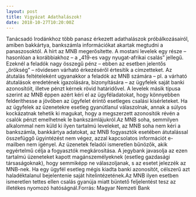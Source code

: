 ```yaml
---
layout: post
title: Vigyázat Adathalászok!
date: 2018-10-27T10:20:00Z
---
```


Tanácsadó Irodánkhoz több panasz érkezett adathalászok próbálkozásairól, amiben bakkártya, bankszámla információkat akartak megtudni a panaszosoktól. A hírt az MNB megerősítette. A mostani levelek egy része – hasonlóan a korábbiakhoz – a „419-es vagy nyugat-afrikai csalás” jellegű. Ezeknél a feladók nagy összegű pénz – ebben az esetben jelentős „örökség” – rövidesen várható érkezéséről értesítik a címzetteket. Az átutalás feltételeként ugyanakkor a feladók az MNB számára – pl. a várható átutalások eredetének igazolására, bizonyítására – az ügyfelek saját banki azonosítóit, illetve pénzt kérnek rövid határidővel. A levelek másik típusa szerint az MNB éppen azért kéri el az ügyféladatokat, hogy könnyebben felderíthesse a jövőben az ügyfelet érintő esetleges csalási kísérleteket. Ha az ügyfelek az üzenetekre esetleg gyanútlanul válaszolnak, annak a súlyos kockázatnak tehetik ki magukat, hogy a megszerzett azonosítók révén a csalók pénzt emelhetnek le bankszámlájukról.Az MNB soha, semmilyen alkalommal nem küld ki ilyen tartalmú leveleket, az MNB soha nem kéri a bankszámla, bankkártya adatokat, az MNB fogyasztók esetében átutalással összefüggő ügyintézést nem végez, azzal kapcsolatos információt e-mailben nem igényel. Az üzenetek feladói ismeretlen bűnözők, akik egyértelmű célja a fogyasztók megkárosítása. A jegybank javasolja az ezen tartalmú üzeneteket kapott magánszemélyeknek (esetleg gazdasági társaságoknak), hogy semmiképp ne válaszoljanak, s az esetet jelezzék az MNB-nek. Ha egy ügyfél esetleg mégis kiadta banki azonosítót, célszerű azt haladéktalanul bejelentenie saját hitelintézetének.Az MNB ilyen esetben ismeretlen tettes ellen csalás gyanúja miatt büntető feljelentést tesz az illetékes nyomozó hatóságnál.Forrás: Magyar Nemzeti Bank
